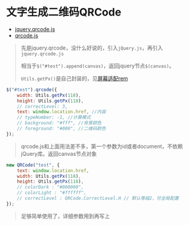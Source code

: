 # 文字生成二维码QRCode

- [jquery.qrcode.js](https://github.com/jeromeetienne/jquery-qrcode)
- [qrcode.js](https://github.com/davidshimjs/qrcodejs)

> 先是jquery.qrcode，没什么好说的，引入`jQuery.js`，再引入`jquery.qrcode.js`
>
> 相当于`$("#test").append(canvas)`，返回jquery节点`$(canvas)`。
> 
> `Utils.getPx()`是自己封装的，见[屏幕适配rem](./996.html)

```js
$("#test").qrcode({
    width: Utils.getPx(118),
    height: Utils.getPx(118),
    // correctLevel: 3,
    text: window.location.href, //内容
    // typeNumber: -1, //计算模式
    // background: "#fff", //背景颜色
    // foreground: "#000", //二维码颜色
});
```

> qrcode.js和上面用法差不多，第一个参数为id或者document，不依赖jQuery库。返回canvas节点对象

```js
new QRCode("test", {
    text: window.location.href,
    width: Utils.getPx(118),
    height: Utils.getPx(118),
    // colorDark : "#000000",
    // colorLight : "#ffffff",
    // correctLevel : QRCode.CorrectLevel.H // 默认等级2，可全局配置
});
```

> 足够简单使用了，详细参数用到再写上